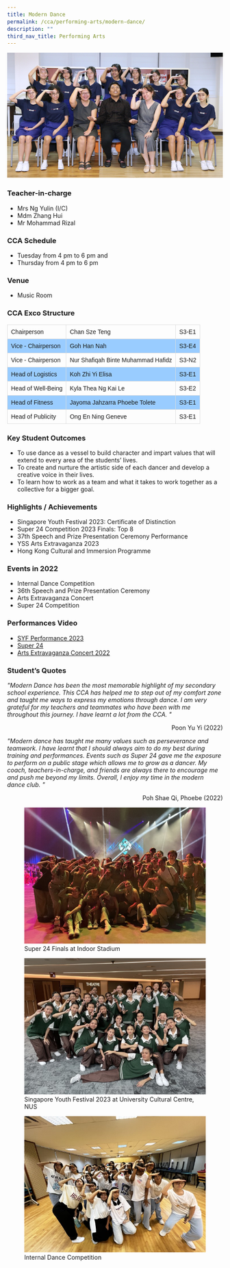 ```yaml
---
title: Modern Dance
permalink: /cca/performing-arts/modern-dance/
description: ""
third_nav_title: Performing Arts
---
```

![](/images/StudDevelopment/CCAs/PerformingArts/ModernDance/modern%20dance_2023.JPG)

### Teacher-in-charge
* Mrs Ng Yulin (I/C)
* Mdm Zhang Hui
* Mr Mohammad Rizal

### CCA Schedule
* Tuesday from 4 pm to 6 pm and
* Thursday from 4 pm to 6 pm

### Venue
* Music Room

### CCA Exco Structure

<style>
table {
  font-family: arial, sans-serif;
  border-collapse: collapse;
  width: 100%;
}

td, th {
  border: 1px solid #dddddd;
  text-align: left;
  padding: 8px;
}

tr:nth-child(even) {
  background-color: #99ccff;
}
</style>


|  | |  |
| -------- | -------- | -------- |
| Chairperson     | Chan Sze Teng     | S3-E1    |
| Vice - Chairperson    | Goh Han Nah      | S3-E4   |
| Vice - Chairperson    | Nur Shafiqah Binte Muhammad Hafidz     | S3-N2  |
| Head of Logistics    | 	Koh Zhi Yi Elisa      | S3-E1  |
| Head of Well-Being    | Kyla Thea Ng Kai Le      | S3-E2  |
| Head of Fitness    | Jayoma Jahzarra Phoebe Tolete      | S3-E1  |
| Head of Publicity    | Ong En Ning Geneve      | S3-E1  |


### Key Student Outcomes

* To use dance as a vessel to build character and impart values that will extend to every area of the students’ lives.
* To create and nurture the artistic side of each dancer and develop a creative voice in their lives.
* To learn how to work as a team and what it takes to work together as a collective for a bigger goal.

### Highlights / Achievements

* Singapore Youth Festival 2023: Certificate of Distinction
* Super 24 Competition 2023 Finals: Top 8 
* 37th Speech and Prize Presentation Ceremony Performance
* YSS Arts Extravaganza 2023
* Hong Kong Cultural and Immersion Programme


### Events in 2022

* Internal Dance Competition
* 36th Speech and Prize Presentation Ceremony
* Arts Extravaganza Concert
* Super 24 Competition

### Performances Video

* [SYF Performance 2023](https://youtu.be/yWrNfyERd6s)
* [Super 24](https://youtu.be/kimEIwDD2Iw)
* [Arts Extravaganza Concert 2022](https://youtu.be/F8NTEbUV2K4)

### Student’s Quotes

*"Modern Dance has been the most memorable highlight of my secondary school experience. This CCA has helped me to step out of my comfort zone and taught me ways to express my emotions through dance. I am very grateful for my teachers and teammates who have been with me throughout this journey. I have learnt a lot from the CCA. "*
<div style="text-align:right">Poon Yu Yi (2022)</div>

*"Modern dance has taught me many values such as perseverance and teamwork. I have learnt that I should always aim to do my best during training and performances. Events such as Super 24 gave me the exposure to perform on a public stage which allows me to grow as a dancer. My coach, teachers-in-charge, and friends are always there to encourage me and push me beyond my limits. Overall, I enjoy my time in the modern dance club. "*

<div style="text-align:right">Poh Shae Qi, Phoebe (2022)</div>

<figure><img src="/images/StudDevelopment/CCAs/PerformingArts/ModernDance/2023/super%2024%20finals%20at%20indoor%20stadium.jpg"><figcaption>Super 24 Finals at Indoor Stadium</figcaption></figure>

<figure><img src="/images/StudDevelopment/CCAs/PerformingArts/ModernDance/2023/singapore%20youth%20festival%202023%20at%20university%20cultural%20centre,%20nus.jpg"><figcaption>Singapore Youth Festival 2023 at University Cultural Centre, NUS</figcaption></figure>

<figure><img src="/images/StudDevelopment/CCAs/PerformingArts/ModernDance/2023/internal%20dance%20competition.jpg"><figcaption>Internal Dance Competition</figcaption></figure>
